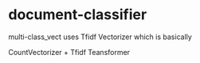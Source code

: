 # document-classifier

multi-class_vect uses Tfidf Vectorizer which is basically

CountVectorizer + Tfidf Teansformer